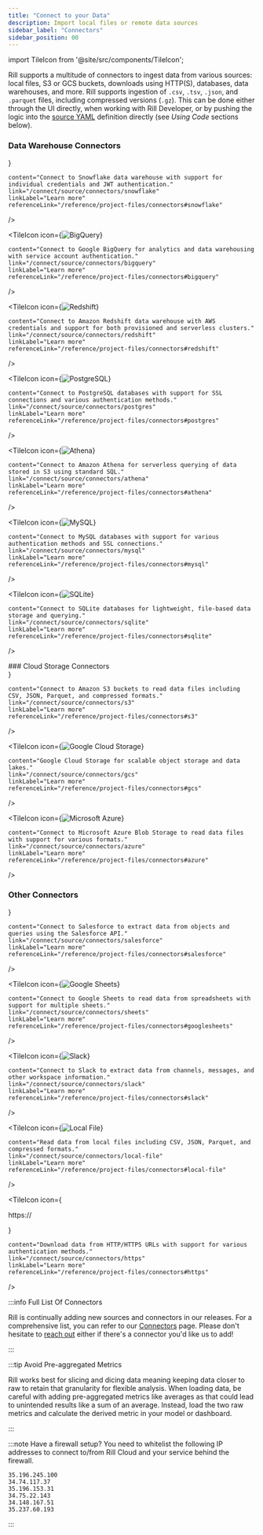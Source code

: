 ```yaml
---
title: "Connect to your Data"
description: Import local files or remote data sources
sidebar_label: "Connectors"
sidebar_position: 00
---
```

<!-- WARNING: There are links to this page in source code. If you move it, find and replace the links and consider adding a redirect in docusaurus.config.js. -->

import TileIcon from '@site/src/components/TileIcon';

Rill supports a multitude of connectors to ingest data from various sources: local files, S3 or GCS buckets, downloads using HTTP(S), databases, data warehouses, and more. Rill supports ingestion of `.csv`, `.tsv`, `.json`, and `.parquet` files, including compressed versions (`.gz`). This can be done either through the UI directly, when working with Rill Developer, or by pushing the logic into the [source YAML](/reference/project-files/sources) definition directly (see _Using Code_ sections below).

### Data Warehouse Connectors

<div className="connector-tile-grid">
  <TileIcon
    icon={<img src="/img/connect/icons/Logo-Snowflake.png" alt="Snowflake" />}

    content="Connect to Snowflake data warehouse with support for individual credentials and JWT authentication."
    link="/connect/source/connectors/snowflake"
    linkLabel="Learn more"
    referenceLink="/reference/project-files/connectors#snowflake"
  />
  
  <TileIcon
    icon={<img src="/img/connect/icons/Logo-Bigquery.png" alt="BigQuery" />}

    content="Connect to Google BigQuery for analytics and data warehousing with service account authentication."
    link="/connect/source/connectors/bigquery"
    linkLabel="Learn more"
    referenceLink="/reference/project-files/connectors#bigquery"
  />
  
  <TileIcon
    icon={<img src="/img/connect/icons/Logo-Redshift.png" alt="Redshift" />}

    content="Connect to Amazon Redshift data warehouse with AWS credentials and support for both provisioned and serverless clusters."
    link="/connect/source/connectors/redshift"
    linkLabel="Learn more"
    referenceLink="/reference/project-files/connectors#redshift"
  />
  
  <TileIcon
    icon={<img src="/img/connect/icons/Logo-Postgres.png" alt="PostgreSQL" />}

    content="Connect to PostgreSQL databases with support for SSL connections and various authentication methods."
    link="/connect/source/connectors/postgres"
    linkLabel="Learn more"
    referenceLink="/reference/project-files/connectors#postgres"
  />
  
  <TileIcon
    icon={<img src="/img/connect/icons/Logo-Athena.png" alt="Athena" />}

    content="Connect to Amazon Athena for serverless querying of data stored in S3 using standard SQL."
    link="/connect/source/connectors/athena"
    linkLabel="Learn more"
    referenceLink="/reference/project-files/connectors#athena"
  />
  
  <TileIcon
    icon={<img src="/img/connect/icons/Logo-mysql.png" alt="MySQL" />}

    content="Connect to MySQL databases with support for various authentication methods and SSL connections."
    link="/connect/source/connectors/mysql"
    linkLabel="Learn more"
    referenceLink="/reference/project-files/connectors#mysql"
  />
  
  <TileIcon
    icon={<img src="/img/connect/icons/Logo-SQLite.png" alt="SQLite" />}

    content="Connect to SQLite databases for lightweight, file-based data storage and querying."
    link="/connect/source/connectors/sqlite"
    linkLabel="Learn more"
    referenceLink="/reference/project-files/connectors#sqlite"
  />
  </div>
  ### Cloud Storage Connectors
  <div className="connector-tile-grid">
  <TileIcon
    icon={<img src="/img/connect/icons/Logo-S3.png" alt="Amazon S3" />}

    content="Connect to Amazon S3 buckets to read data files including CSV, JSON, Parquet, and compressed formats."
    link="/connect/source/connectors/s3"
    linkLabel="Learn more"
    referenceLink="/reference/project-files/connectors#s3"
  />
  
  <TileIcon
    icon={<img src="/img/connect/icons/Logo-GCS.png" alt="Google Cloud Storage" />}

    content="Google Cloud Storage for scalable object storage and data lakes."
    link="/connect/source/connectors/gcs"
    linkLabel="Learn more"
    referenceLink="/reference/project-files/connectors#gcs"
  />
  
  <TileIcon
    icon={<img src="/img/connect/icons/Logo-Azure.png" alt="Microsoft Azure" />}

    content="Connect to Microsoft Azure Blob Storage to read data files with support for various formats."
    link="/connect/source/connectors/azure"
    linkLabel="Learn more"
    referenceLink="/reference/project-files/connectors#azure"
  />
  </div>

  ### Other Connectors
  <div className="connector-tile-grid">
  <TileIcon
    icon={<img src="/img/connect/icons/Logo-Salesforce.png" alt="Salesforce" />}

    content="Connect to Salesforce to extract data from objects and queries using the Salesforce API."
    link="/connect/source/connectors/salesforce"
    linkLabel="Learn more"
    referenceLink="/reference/project-files/connectors#salesforce"
  />
  
  <TileIcon
    icon={<img src="/img/connect/icons/Logo-Sheets.png" alt="Google Sheets" className="sheets-icon" />}

    content="Connect to Google Sheets to read data from spreadsheets with support for multiple sheets."
    link="/connect/source/connectors/sheets"
    linkLabel="Learn more"
    referenceLink="/reference/project-files/connectors#googlesheets"
  />
  
  <TileIcon
    icon={<img src="/img/connect/icons/Logo-Slack.png" alt="Slack" className="sheets-icon" />}

    content="Connect to Slack to extract data from channels, messages, and other workspace information."
    link="/connect/source/connectors/slack"
    linkLabel="Learn more"
    referenceLink="/reference/project-files/connectors#slack"
  />
  
  <TileIcon
    icon={<img src="/img/connect/icons/Logo-Local.png" alt="Local File" />}

    content="Read data from local files including CSV, JSON, Parquet, and compressed formats."
    link="/connect/source/connectors/local-file"
    linkLabel="Learn more"
    referenceLink="/reference/project-files/connectors#local-file"
  />
  
  <TileIcon
    icon={<p className="https-icon">https:// </p>}

    content="Download data from HTTP/HTTPS URLs with support for various authentication methods."
    link="/connect/source/connectors/https"
    linkLabel="Learn more"
    referenceLink="/reference/project-files/connectors#https"
  />
</div>

:::info Full List Of Connectors

Rill is continually adding new sources and connectors in our releases. For a comprehensive list, you can refer to our [Connectors](/connect/source/) page. Please don't hesitate to [reach out](/contact) either if there's a connector you'd like us to add!

:::

:::tip Avoid Pre-aggregated Metrics

Rill works best for slicing and dicing data meaning keeping data closer to raw to retain that granularity for flexible analysis. When loading data, be careful with adding pre-aggregated metrics like averages as that could lead to unintended results like a sum of an average. Instead, load the two raw metrics and calculate the derived metric in your model or dashboard.

:::


:::note Have a firewall setup?
You need to whitelist the following IP addresses to connect to/from Rill Cloud and your service behind the firewall.
```
35.196.245.100
34.74.117.37
35.196.153.31
34.75.22.143
34.148.167.51
35.237.60.193
```
:::
